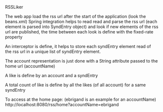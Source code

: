 RSSLiker

The web app load the rss url after the start of the application (look the beans.xml)
Spring integration helps to read read and parse the rss url (each element is parsed into SyndEntry object) and look if new elements of the rss url are published, 
the time between each look is define with the fixed-rate property

An interceptor is define, it helps to store each syndEntry element read of the rss url in a unique list of syndEntry element. 

The account representation is just done with a String attribute passed to the home url (accountName)

A like is define by an account and a syndEntry

A total count of like is define by all the likes (of all account) for a same syndEntry

To access at the home page: (ebrigand is an example for an accountName)
http://localhost:8080/rss/home?accountName=ebrigand